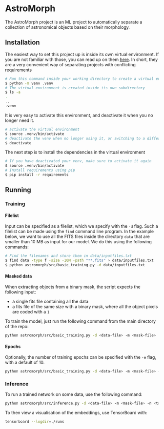 # AstroMorph

The AstroMorph project is an ML project to automatically separate a collection of astronomical objects based on their morphology.

## Installation

The easiest way to set this project up is inside its own virtual environment.
If you are not familiar with those, you can read up on them [here](https://docs.python.org/3/library/venv.html).
In short, they are a very convenient way of separating projects with conflicting
requirements

```bash
# Run this command inside your working directory to create a virtual environment
$ python -m venv .venv
# The virtual environment is created inside its own subdirectory
$ ls -a
.
..
.venv
```

It is very easy to activate this environment, and deactivate it when you no longer need it.

```bash
# activate the virtual environment
$ source .venv/bin/activate
# deactivate the venv when no longer using it, or switching to a different project
$ deactivate
```

The next step is to install the dependencies in the virtual environment

```bash
# If you have deactivated your venv, make sure to activate it again
$ source .venv/bin/activate
# Install requirements using pip
$ pip install -r requirements
```

## Running

### Training

#### Filelist

Input can be specified as a filelist, which we specify with the `-d` flag.
Such a filelist can be made using the `find` command line program.
In the example below, we want to use all the FITS files inside the directory `data`
that are smaller than 10 MB as input for our model.
We do this using the following commands:

```bash
# Find the filenames and store them in data/inputfiles.txt
$ find data -type f -size -10M -path "**.fits" > data/inputfiles.txt
$ python astromorph/src/basic_training.py -d data/inputfiles.txt
```

#### Masked data

When extracting objects from a binary mask, the script expects the following input:

- a single fits file containing all the data
- a fits file of the same size with a binary mask, where all the object pixels are coded with a `1`

To train the model, just run the following command from the main directory of the repo:

```bash
python astromorph/src/basic_training.py -d <data-file> -m <mask-file>
```

#### Epochs

Optionally, the number of training epochs can be specified with the `-e` flag, with a default of 10.

```bash
python astromorph/src/basic_training.py -d <data-file> -m <mask-file> -e 5
```

### Inference

To run a trained network on some data, use the following command:

```bash
python astromorph/src/inference.py -d <data-file> -m <mask-file> -n <trained-network-file>
```

To then view a visualisation of the embeddings, use TensorBoard with:

```bash
tensorboard --logdir=./runs
```
